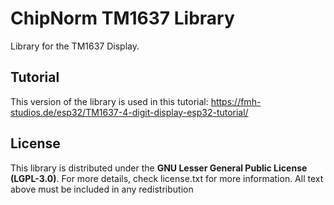 # ChipNorm TM1637 Library
Library for the TM1637 Display. 


## Tutorial
This version of the library is used in this tutorial:
https://fmh-studios.de/esp32/TM1637-4-digit-display-esp32-tutorial/


## License
This library is distributed under the **GNU Lesser General Public License (LGPL-3.0)**. 
For more details, check license.txt for more information. All text above must be included in any redistribution


